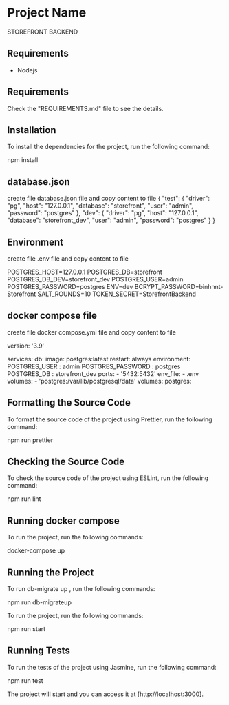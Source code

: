 # Project Name

STOREFRONT BACKEND

## Requirements

- Nodejs

## Requirements

Check the "REQUIREMENTS.md" file to see the details.

## Installation

To install the dependencies for the project, run the following command:

npm install

## database.json

create file database.json file and copy content to file
{
    "test": {
      "driver": "pg",
      "host": "127.0.0.1",
      "database": "storefront",
      "user": "admin",
      "password": "postgres"
    },
    "dev": {
      "driver": "pg",
      "host": "127.0.0.1",
      "database": "storefront_dev",
      "user": "admin",
      "password": "postgres"
    }
  }

## Environment

create file .env file and copy content to file

POSTGRES_HOST=127.0.0.1
POSTGRES_DB=storefront
POSTGRES_DB_DEV=storefront_dev
POSTGRES_USER=admin
POSTGRES_PASSWORD=postgres
ENV=dev
BCRYPT_PASSWORD=binhnnt-Storefront
SALT_ROUNDS=10
TOKEN_SECRET=StorefrontBackend

## docker compose file

create file docker compose.yml file and copy content to file

version: '3.9'

services:
  db:
    image: postgres:latest
    restart: always
    environment:
      POSTGRES_USER : admin 
      POSTGRES_PASSWORD : postgres
      POSTGRES_DB : storefront_dev
    ports:
      - '5432:5432'
    env_file:
      - .env
    volumes:
      - 'postgres:/var/lib/postgresql/data'
volumes:
  postgres: 

## Formatting the Source Code

To format the source code of the project using Prettier, run the following command:

npm run prettier


## Checking the Source Code

To check the source code of the project using ESLint, run the following command:

npm run lint

## Running docker compose

To run the project, run the following commands:

docker-compose up

## Running the Project

To run db-migrate up , run the following commands:

npm run db-migrateup

To run the project, run the following commands:

npm run start

## Running Tests

To run the tests of the project using Jasmine, run the following command:

npm run test


The project will start and you can access it at [http://localhost:3000].



